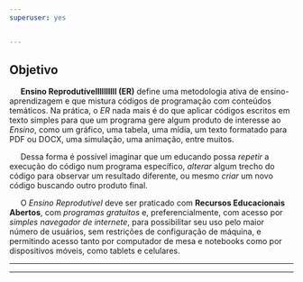 ```yaml
---
superuser: yes


---
```



<!-- Google tag (gtag.js)--> 
<script async src="https://www.googletagmanager.com/gtag/js?id=G-S1L73VGCG5"></script>
<script>
  window.dataLayer = window.dataLayer || [];
  function gtag(){dataLayer.push(arguments);}
  gtag('js', new Date());

  gtag('config', 'G-S1L73VGCG5');
</script>

## Objetivo <i class="fa-solid fa-bullseye"></i>

&nbsp;&nbsp;&nbsp;&nbsp; **Ensino Reprodutívellllllllll (ER)** define uma metodologia ativa de ensino-aprendizagem e que mistura códigos de programação com conteúdos temáticos. Na prática, o *ER* nada mais é do que aplicar códigos escritos em texto simples para que um programa gere algum produto de interesse ao *Ensino*, como um gráfico, uma tabela, uma mídia, um texto formatado para PDF ou DOCX, uma simulação, uma animação, entre muitos.

&nbsp;&nbsp;&nbsp;&nbsp; Dessa forma é possível imaginar que um educando possa *repetir* a execução do código num programa específico, *alterar* algum trecho do código para observar um resultado diferente, ou mesmo *criar* um novo código buscando outro produto final. 

&nbsp;&nbsp;&nbsp;&nbsp; O *Ensino Reprodutível* deve ser praticado com **Recursos Educacionais Abertos**, com *programas gratuitos* e, preferencialmente, com acesso por *simples navegador de internete*, para possibilitar seu uso pelo maior número de usuários, sem restrições de configuração de máquina, e permitindo acesso tanto por computador de mesa e notebooks como por dispositivos móveis, como tablets e celulares. 


  _____________________________________________________________________
  _____________________________________________________________________
